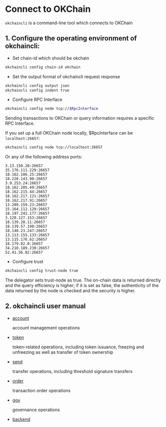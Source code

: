 # Connect to OKChain

`okchaincli` is a command-line tool which connects to OKChain 

## 1. Configure the operating environment of okchaincli:

* Set chain-id which should be okchain
```bash
okchaincli config chain-id okchain 
```

* Set the output format of okchaincli request response
```bash
okchaincli config output json    
okchaincli config indent true 
```

* Configure RPC Interface
```bash
okchaincli config node tcp://$RpcInterface  
```

Sending transactions to OKChain or query information requires a specific RPC Interface.
 
If you set up a full OKChain node locally, $RpcInterface can be `localhost:26657`:
```bash
okchaincli config node tcp://localhost:26657  
```
Or any of the following address ports:

```
3.13.150.20:26657
35.176.111.229:26657
18.162.106.25:26657
18.220.143.90:26657
3.9.253.24:26657
18.162.205.49:26657
18.162.215.44:26657
18.162.217.121:26657
18.162.217.91:26657
13.209.159.23:26657
15.164.112.129:26657
18.197.242.177:26657
3.120.127.153:26657
18.139.28.11:26657
18.139.57.190:26657
18.140.23.247:26657
13.113.155.133:26657
13.115.176.62:26657
18.179.82.0:26657
34.210.189.230:26657
52.41.56.82:26657
```


* Configure trust
```bash
okchaincli config trust-node true
```
The delegator sets trust-node as true. The on-chain data is returned directly and the query efficiency is higher; if it is set as false, the authenticity of the data returned by the node is checked and the security is higher.

## 2. okchaincli user manual

* [account](command/account.md) 

    account management operations

* [token](command/token.md) 

    token-related operations, including token issuance, freezing and unfreezing as well as transfer of token ownership

* [send](command/send.md) 

    transfer operations, including threshold signature transfers

* [order](command/order.md) 

    transaction order operations

* [gov](command/gov.md) 

    governance operations

* [backend](command/backend.md) 

